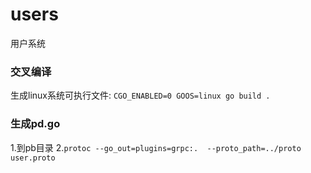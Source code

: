 # users
用户系统

### 交叉编译
生成linux系统可执行文件: `CGO_ENABLED=0 GOOS=linux go build .`

### 生成pd.go
1.到pb目录
2.`protoc --go_out=plugins=grpc:.  --proto_path=../proto  user.proto`

